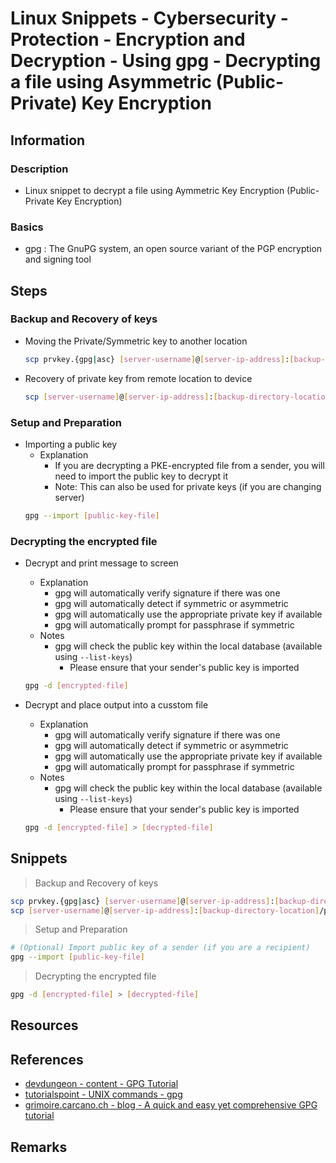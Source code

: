 # Linux Snippets - Cybersecurity - Protection - Encryption and Decryption - Using gpg - Decrypting a file using Asymmetric (Public-Private) Key Encryption

## Information
### Description
+ Linux snippet to decrypt a file using Aymmetric Key Encryption (Public-Private Key Encryption)

### Basics
+ gpg : The GnuPG system, an open source variant of the PGP encryption and signing tool

## Steps

### Backup and Recovery of keys
- Moving the Private/Symmetric key to another location
    ```bash
    scp prvkey.{gpg|asc} [server-username]@[server-ip-address]:[backup-directory-location]
    ```

- Recovery of private key from remote location to device
    ```bash
    scp [server-username]@[server-ip-address]:[backup-directory-location]/prvkey.{gpg|asc} .
    ```

### Setup and Preparation
- Importing a public key
    - Explanation
        + If you are decrypting a PKE-encrypted file from a sender, you will need to import the public key to decrypt it
        + Note: This can also be used for private keys (if you are changing server)
    ```bash
    gpg --import [public-key-file]
    ```

### Decrypting the encrypted file
- Decrypt and print message to screen
    - Explanation
        + gpg will automatically verify signature if there was one
        + gpg will automatically detect if symmetric or asymmetric
        + gpg will automatically use the appropriate private key if available
        + gpg will automatically prompt for passphrase if symmetric
    - Notes
        - gpg will check the public key within the local database (available using `--list-keys`)
            + Please ensure that your sender's public key is imported
    ```bash
    gpg -d [encrypted-file]
    ```

- Decrypt and place output into a cusstom file
    - Explanation
        + gpg will automatically verify signature if there was one
        + gpg will automatically detect if symmetric or asymmetric
        + gpg will automatically use the appropriate private key if available
        + gpg will automatically prompt for passphrase if symmetric
    - Notes
        - gpg will check the public key within the local database (available using `--list-keys`)
            + Please ensure that your sender's public key is imported
    ```bash
    gpg -d [encrypted-file] > [decrypted-file]
    ```

## Snippets

> Backup and Recovery of keys

```bash
scp prvkey.{gpg|asc} [server-username]@[server-ip-address]:[backup-directory-location]
scp [server-username]@[server-ip-address]:[backup-directory-location]/prvkey.{gpg|asc} .
```

> Setup and Preparation

```bash
# (Optional) Import public key of a sender (if you are a recipient)
gpg --import [public-key-file]
```

> Decrypting the encrypted file

```bash
gpg -d [encrypted-file] > [decrypted-file]
```

## Resources

## References
+ [devdungeon - content - GPG Tutorial](https://www.devdungeon.com/content/gpg-tutorial)
+ [tutorialspoint - UNIX commands - gpg](https://www.tutorialspoint.com/unix_commands/gpg.htm)
+ [grimoire.carcano.ch - blog - A quick and easy yet comprehensive GPG tutorial](https://grimoire.carcano.ch/blog/a-quick-easy-yet-comprehensive-gpg-tutorial/)

## Remarks

